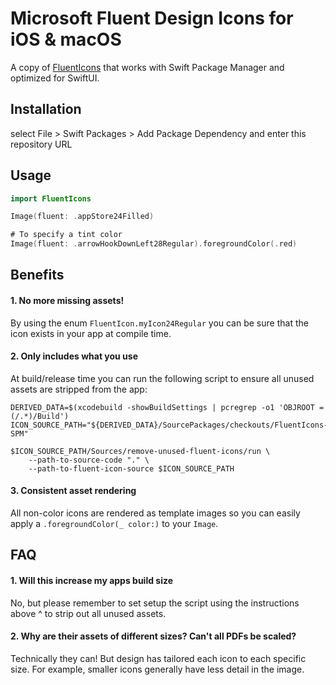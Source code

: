 # Microsoft Fluent Design Icons for iOS & macOS

A copy of [FluentIcons](https://github.com/microsoft/fluentui-system-icons) that works with Swift Package Manager and optimized for SwiftUI.

## Installation

select File > Swift Packages > Add Package Dependency and enter this repository URL

## Usage

```swift
import FluentIcons

Image(fluent: .appStore24Filled)

# To specify a tint color
Image(fluent: .arrowHookDownLeft28Regular).foregroundColor(.red)
```

## Benefits

#### 1. No more missing assets!

By using the enum `FluentIcon.myIcon24Regular` you can be sure that the icon exists in your app at compile time.

#### 2. Only includes what you use

At build/release time you can run the following script to ensure all unused assets are stripped from the app:

```
DERIVED_DATA=$(xcodebuild -showBuildSettings | pcregrep -o1 'OBJROOT = (/.*)/Build')
ICON_SOURCE_PATH="${DERIVED_DATA}/SourcePackages/checkouts/FluentIcons-SPM"

$ICON_SOURCE_PATH/Sources/remove-unused-fluent-icons/run \
    --path-to-source-code "." \
    --path-to-fluent-icon-source $ICON_SOURCE_PATH

```

#### 3. Consistent asset rendering

All non-color icons are rendered as template images so you can easily apply a `.foregroundColor(_ color:)` to your `Image`.

## FAQ

#### 1. Will this increase my apps build size

No, but please remember to set setup the script using the instructions above ^ to strip out all unused assets.

#### 2. Why are their assets of different sizes? Can't all PDFs be scaled?

Technically they can!  But design has tailored each icon to each specific size.  For example, smaller icons generally have less detail in the image.
